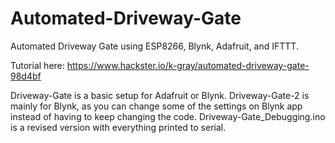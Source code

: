 # Automated-Driveway-Gate
Automated Driveway Gate using ESP8266, Blynk, Adafruit, and IFTTT.

Tutorial here: https://www.hackster.io/k-gray/automated-driveway-gate-98d4bf

Driveway-Gate is a basic setup for Adafruit or Blynk.
   Driveway-Gate-2 is mainly for Blynk, as you can change some of the settings on Blynk app instead of having to keep changing the code.
   Driveway-Gate_Debugging.ino is a revised version with everything printed to serial.
